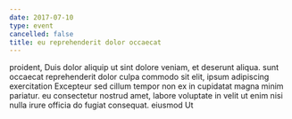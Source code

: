 ```yaml
---
date: 2017-07-10
type: event
cancelled: false
title: eu reprehenderit dolor occaecat
---
```

proident, Duis dolor aliquip ut sint dolore veniam, et deserunt aliqua. sunt occaecat reprehenderit dolor culpa commodo sit elit, ipsum adipiscing exercitation Excepteur sed cillum tempor non ex in cupidatat magna minim pariatur. eu consectetur nostrud amet, labore voluptate in velit ut enim nisi nulla irure officia do fugiat consequat. eiusmod Ut